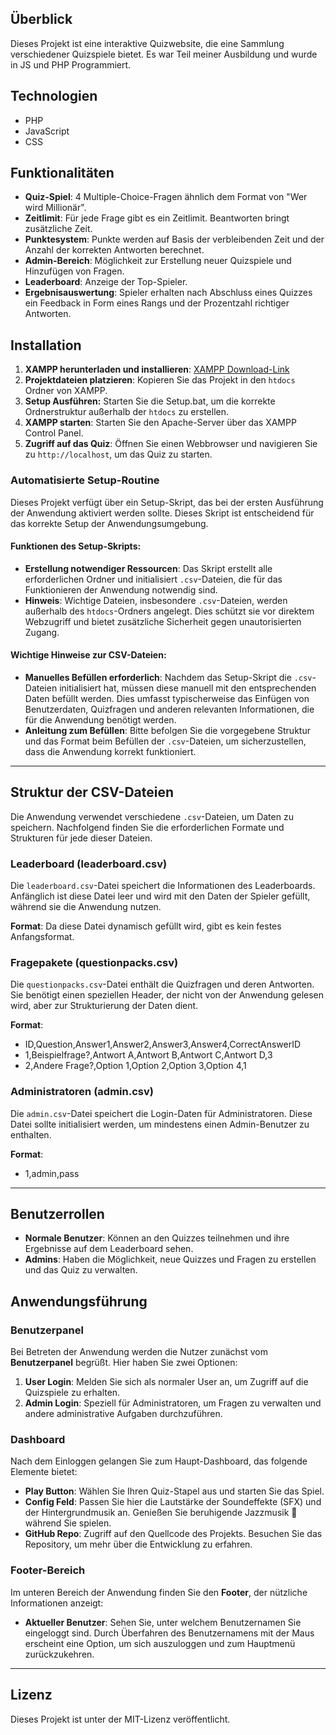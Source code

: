 
## Überblick
Dieses Projekt ist eine interaktive Quizwebsite, die eine Sammlung verschiedener Quizspiele bietet. Es war Teil meiner Ausbildung und wurde in JS und PHP Programmiert.

## Technologien
- PHP
- JavaScript
- CSS

## Funktionalitäten
- **Quiz-Spiel**: 4 Multiple-Choice-Fragen ähnlich dem Format von "Wer wird Millionär".
- **Zeitlimit**: Für jede Frage gibt es ein Zeitlimit. Beantworten bringt zusätzliche Zeit.
- **Punktesystem**: Punkte werden auf Basis der verbleibenden Zeit und der Anzahl der korrekten Antworten berechnet.
- **Admin-Bereich**: Möglichkeit zur Erstellung neuer Quizspiele und Hinzufügen von Fragen.
- **Leaderboard**: Anzeige der Top-Spieler.
- **Ergebnisauswertung**: Spieler erhalten nach Abschluss eines Quizzes ein Feedback in Form eines Rangs und der Prozentzahl richtiger Antworten.

## Installation
1. **XAMPP herunterladen und installieren**: [XAMPP Download-Link](https://www.apachefriends.org/download.html)
2. **Projektdateien platzieren**: Kopieren Sie das Projekt in den `htdocs` Ordner von XAMPP.
3. **Setup Ausführen:** Starten Sie die Setup.bat, um die korrekte Ordnerstruktur außerhalb der `htdocs` zu erstellen.
4. **XAMPP starten**: Starten Sie den Apache-Server über das XAMPP Control Panel.
5. **Zugriff auf das Quiz**: Öffnen Sie einen Webbrowser und navigieren Sie zu `http://localhost`, um das Quiz zu starten.

### Automatisierte Setup-Routine

Dieses Projekt verfügt über ein Setup-Skript, das bei der ersten Ausführung der Anwendung aktiviert werden sollte. Dieses Skript ist entscheidend für das korrekte Setup der Anwendungsumgebung.

#### Funktionen des Setup-Skripts:
- **Erstellung notwendiger Ressourcen**: Das Skript erstellt alle erforderlichen Ordner und initialisiert `.csv`-Dateien, die für das Funktionieren der Anwendung notwendig sind.
- **Hinweis**: Wichtige Dateien, insbesondere `.csv`-Dateien, werden außerhalb des `htdocs`-Ordners angelegt. Dies schützt sie vor direktem Webzugriff und bietet zusätzliche Sicherheit gegen unautorisierten Zugang.

#### Wichtige Hinweise zur CSV-Dateien:
- **Manuelles Befüllen erforderlich**: Nachdem das Setup-Skript die `.csv`-Dateien initialisiert hat, müssen diese manuell mit den entsprechenden Daten befüllt werden. Dies umfasst typischerweise das Einfügen von Benutzerdaten, Quizfragen und anderen relevanten Informationen, die für die Anwendung benötigt werden.
- **Anleitung zum Befüllen**: Bitte befolgen Sie die vorgegebene Struktur und das Format beim Befüllen der `.csv`-Dateien, um sicherzustellen, dass die Anwendung korrekt funktioniert.
  
---

## Struktur der CSV-Dateien

Die Anwendung verwendet verschiedene `.csv`-Dateien, um Daten zu speichern. Nachfolgend finden Sie die erforderlichen Formate und Strukturen für jede dieser Dateien.

### Leaderboard (leaderboard.csv)

Die `leaderboard.csv`-Datei speichert die Informationen des Leaderboards. Anfänglich ist diese Datei leer und wird mit den Daten der Spieler gefüllt, während sie die Anwendung nutzen.

**Format**: Da diese Datei dynamisch gefüllt wird, gibt es kein festes Anfangsformat.

### Fragepakete (questionpacks.csv)

Die `questionpacks.csv`-Datei enthält die Quizfragen und deren Antworten. Sie benötigt einen speziellen Header, der nicht von der Anwendung gelesen wird, aber zur Strukturierung der Daten dient.

**Format**:
- ID,Question,Answer1,Answer2,Answer3,Answer4,CorrectAnswerID
- 1,Beispielfrage?,Antwort A,Antwort B,Antwort C,Antwort D,3
- 2,Andere Frage?,Option 1,Option 2,Option 3,Option 4,1


### Administratoren (admin.csv)
Die `admin.csv`-Datei speichert die Login-Daten für Administratoren. Diese Datei sollte initialisiert werden, um mindestens einen Admin-Benutzer zu enthalten.

**Format**:
- 1,admin,pass
---

## Benutzerrollen
- **Normale Benutzer**: Können an den Quizzes teilnehmen und ihre Ergebnisse auf dem Leaderboard sehen.
- **Admins**: Haben die Möglichkeit, neue Quizzes und Fragen zu erstellen und das Quiz zu verwalten.

## Anwendungsführung

### Benutzerpanel

Bei Betreten der Anwendung werden die Nutzer zunächst vom **Benutzerpanel** begrüßt. Hier haben Sie zwei Optionen:

1. **User Login**: Melden Sie sich als normaler User an, um Zugriff auf die Quizspiele zu erhalten.
2. **Admin Login**: Speziell für Administratoren, um Fragen zu verwalten und andere administrative Aufgaben durchzuführen.

### Dashboard

Nach dem Einloggen gelangen Sie zum Haupt-Dashboard, das folgende Elemente bietet:

- **Play Button**: Wählen Sie Ihren Quiz-Stapel aus und starten Sie das Spiel.
- **Config Feld**: Passen Sie hier die Lautstärke der Soundeffekte (SFX) und der Hintergrundmusik an. Genießen Sie beruhigende Jazzmusik 🎷 während Sie spielen.
- **GitHub Repo**: Zugriff auf den Quellcode des Projekts. Besuchen Sie das Repository, um mehr über die Entwicklung zu erfahren.

### Footer-Bereich

Im unteren Bereich der Anwendung finden Sie den **Footer**, der nützliche Informationen anzeigt:

- **Aktueller Benutzer**: Sehen Sie, unter welchem Benutzernamen Sie eingeloggt sind. Durch Überfahren des Benutzernamens mit der Maus erscheint eine Option, um sich auszuloggen und zum Hauptmenü zurückzukehren.

---


## Lizenz
Dieses Projekt ist unter der MIT-Lizenz veröffentlicht.
